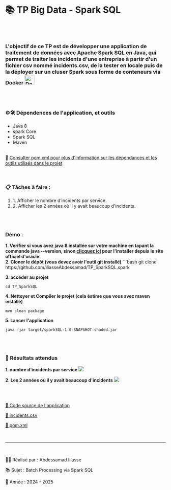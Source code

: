 <h1>📚 TP Big Data - Spark SQL</h1>
<br /><br />
<h3>
L'objectif de ce TP est de développer une application de traitement de données avec 
<b>Apache Spark SQL</b> en <b>Java</b>, qui permet de traiter les incidents d'une entreprise 
à partir d'un fichier csv nommé incidents.csv, de la tester en locale puis de la déployer 
sur un cluser Spark sous forme de conteneurs via Docker
<img src="https://cdn.simpleicons.org/docker/2496ED" alt="Docker logo" width="30" alt="docker icone" />
</h3>
<br /><br />
<h3>⚙️🛠️ Dépendences de l'application, et outils</h3>
<ul>
<li>Java 8</li>
<li>spark Core</li>
<li>Spark SQL</li>
<li>Maven</li>
</ul>
<br />
🔎 <a href="./pom.xml">Consulter pom.xml pour plus d'information sur les dépendances et les outils utilisés dans le projet</a>
<br />
<br /><br />
<h3>📋 Tâches à faire :</h3>
<ol>
<li>1. Afficher le nombre d’incidents par service.</li>
<li>2. Afficher les 2 années où il y avait beaucoup d'incidents.</li>
</ol>
<br /><br />
<h3>Démo : </h3>
<b>1. Verifier si vous avez java 8 installée sur votre machine en tapant la commande java --version, sinon <a href="https://www.oracle.com/ma/java/technologies/javase/javase8-archive-downloads.html">clicquez ici</a> pour l'installer depuis le site officiel d'oracle.</b>
<br />
<b>2. Cloner le dépôt (vous devez avoir l'outil git installé)</b>
```bash
git clone https://github.com/iliasseAbdessamad/TP_SparkSQL.spark


<b>3. accéder au projet</b>
```
cd TP_SparkSQL
```

<b>4. Nettoyer et Compiler le projet (cela éstime que vous avez maven installé)</b>
```
mvn clean package
```

<b>5. Lancer l'application</b>
```
java -jar target/sparkSQL-1.0-SNAPSHOT-shaded.jar
```

<br /><br />
<h3>🏁 Résultats attendus</h3>
<b>1. nombre d’incidents par service</b>
<img src="./imgs/nbr_incidents_per_service.png">

<b>2. Les 2 années où il y avait beaucoup d'incidents</b>
<img src="./imgs/top_2_years_by_incidents.png">

</br></br>
<p>
<a href="./src/main/java/me/iliasse/Main.java">
👀 Code source de l'application 
</a>
</p>
<p>
<a href="./incidents.csv">
👀 incidents.csv
</a>
</p>
<p>
<a href="./incidents.csv">
👀 pom.xml
</a>
</p>
<br />
<hr />
<br />
<p>👨‍💻 Réalisé par : Abdessamad Iliasse</p>
<p>📚 Sujet : Batch Processing via Spark SQL</p>
<p>📅 Année : 2024 - 2025</p>
     









